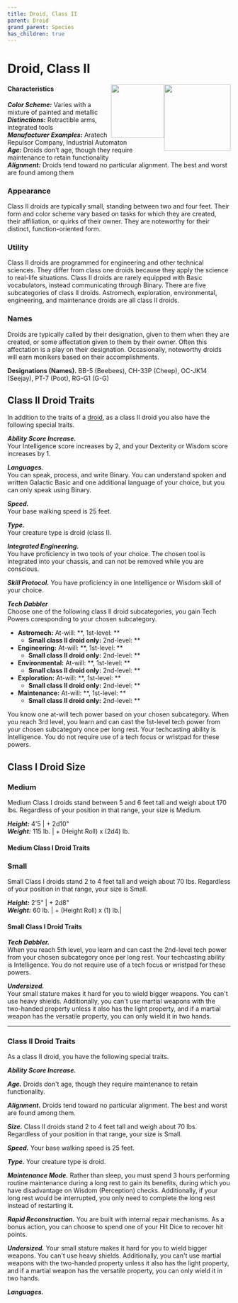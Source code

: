 ```yaml
---
title: Droid, Class II
parent: Droid
grand_parent: Species
has_children: true
---
```


# Droid, Class II

<img src='https://www.gmbinder.com/images/lMZ4tex.png' style='float:right; width:150px;' />

<img src='https://www.gmbinder.com/images/CufHu1B.png' style='float:right; width:120px;' />

#### Characteristics
***Color Scheme:*** Varies with a mixture of painted and metallic <br>
***Distinctions:*** Retractible arms, integrated tools <br>
***Manufacturer Examples:*** Aratech Repulsor Company, Industrial Automaton <br>
***Age:*** Droids don't age, though they require maintenance to retain functionality <br>
***Alignment:*** Droids tend toward no particular alignment. The best and worst are found among them

### Appearance
Class II droids are typically small, standing between two and four feet. Their form and color scheme vary based on tasks for which they are created, their affiliation, or quirks of their owner. They are noteworthy for their distinct, function-oriented form.

### Utility
Class II droids are programmed for engineering and other technical sciences. They differ from class one droids because they apply the science to real-life situations. Class II droids are rarely equipped with Basic vocabulators, instead communicating through Binary. There are five subcategories of class II droids. Astromech, exploration, environmental, engineering, and maintenance droids are all class II droids.

### Names
Droids are typically called by their designation, given to them when they are created, or some affectation given to them by their owner. Often this affectation is a play on their designation. Occasionally, noteworthy droids will earn monikers based on their accomplishments.

**Designations (Names).** BB-5 (Beebees), CH-33P (Cheep),  OC-JK14 (Seejay), PT-7 (Poot), RG-G1 (G-G)

## Class II Droid Traits
In addition to the traits of a [droid](https://drakeryzer.github.io/DrakeSW5E/Species/Droid/), as a class II droid you also have the following special traits.

***Ability Score Increase.*** <br>
Your Intelligence score increases by 2, and your Dexterity or Wisdom score increases by 1.

***Languages.*** <br>
You can speak, process, and write Binary. You can understand spoken and written Galactic Basic and one additional language of your choice, but you can only speak using Binary.

***Speed.*** <br>
Your base walking speed is 25 feet.

***Type.*** <br>
Your creature type is droid (class I).

***Integrated Engineering.*** <br>
You have proficiency in two tools of your choice. The chosen tool is integrated into your chassis, and can not be removed while you are conscious.

***Skill Protocol.***
You have proficiency in one Intelligence or Wisdom skill of your choice.

***Tech Dabbler*** <br>
Choose one of the following class II droid subcategories, you gain Tech Powers coresponding to your chosen subcategory.
- **Astromech:** At-will: **, 1st-level: **
  - **Small class II droid only:** 2nd-level: **
- **Engineering:** At-will: **, 1st-level: **
  - **Small class II droid only:** 2nd-level: **
- **Environmental:** At-will: **, 1st-level: **
  - **Small class II droid only:** 2nd-level: **
- **Exploration:** At-will: **, 1st-level: **
  - **Small class II droid only:** 2nd-level: **
- **Maintenance:** At-will: **, 1st-level: **
  - **Small class II droid only:** 2nd-level: **

You know one at-will tech power based on your chosen subcategory. When you reach 3rd level, you learn and can cast the 1st-level tech power from your chosen subcategory once per long rest. Your techcasting ability is Intelligence. You do not require use of a tech focus or wristpad for these powers.

## Class I Droid Size

### Medium <br>
Medium Class I droids stand between 5 and 6 feet tall and weigh about 170 lbs. Regardless of your position in that range, your size is Medium.

***Height:*** 4'5 | + 2d10" <br>
***Weight:*** 115 lb. | + (Height Roll) x (2d4) lb.

#### Medium Class I Droid Traits

### Small <br>
Small Class I droids stand 2 to 4 feet tall and weigh about 70 lbs. Regardless of your position in that range, your size is Small.

***Height:*** 2'5" | + 2d8" <br>
***Weight:*** 60 lb. | + (Height Roll) x (1) lb.|

#### Small Class I Droid Traits

***Tech Dabbler.*** <br>
When you reach 5th level, you learn and can cast the 2nd-level tech power from your chosen subcategory once per long rest. Your techcasting ability is Intelligence. You do not require use of a tech focus or wristpad for these powers.

***Undersized.*** <br>
Your small stature makes it hard for you to wield bigger weapons. You can't use heavy shields. Additionally, you can't use martial weapons with the two-handed property unless it also has the light property, and if a martial weapon has the versatile property, you can only wield it in two hands.


________________________________________________________

### Class II Droid Traits
As a class II droid, you have the following special traits.

***Ability Score Increase.*** 

***Age.*** Droids don't age, though they require maintenance to retain functionality.

***Alignment.*** Droids tend toward no particular alignment. The best and worst are found among them.

***Size.*** Class II droids stand 2 to 4 feet tall and weigh about 70 lbs. Regardless of your position in that range, your size is Small.

***Speed.*** Your base walking speed is 25 feet.

***Type.*** Your creature type is droid.





***Maintenance Mode.*** Rather than sleep, you must spend 3 hours performing routine maintenance during a long rest to gain its benefits, during which you have disadvantage on Wisdom (Perception) checks. Additionally, if your long rest would be interrupted, you only need to complete the long rest instead of restarting it.

***Rapid Reconstruction.*** You are built with internal repair mechanisms. As a bonus action, you can choose to spend one of your Hit Dice to recover hit points. 



***Undersized.*** Your small stature makes it hard for you to wield bigger weapons. You can't use heavy shields. Additionally, you can't use martial weapons with the two-handed property unless it also has the light property, and if a martial weapon has the versatile property, you can only wield it in two hands.

***Languages.*** 



